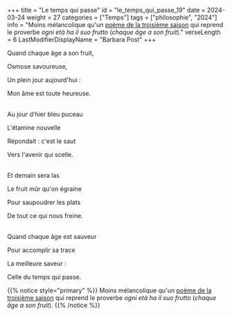 +++
title = "Le temps qui passe"
id = "le_temps_qui_passe_19"
date = 2024-03-24
weight = 27
categories = ["Temps"]
tags = ["philosophie", "2024"]
info = "Moins mélancolique qu'un [poème de la troisième saison](../3_troisieme_saison/saisons_terrestres) qui reprend le proverbe *ogni età ha il suo frutto* (*chaque âge a son fruit*)."
verseLength = 6
LastModifierDisplayName = "Barbara Post"
+++

Quand chaque âge a son fruit,

Osmose savoureuse,

Un plein jour aujourd'hui :

Mon âme est toute heureuse.

 \
Au jour d'hier bleu puceau

L'étamine nouvelle

Répondait : c'est le saut

Vers l'avenir qui scelle.

 \
Et demain sera las

Le fruit mûr qu'on égraine

Pour saupoudrer les plats

De tout ce qui nous freine.

 \
Quand chaque âge est sauveur

Pour accomplir sa trace

La meilleure saveur :

Celle du temps qui passe.

{{% notice style="primary" %}}
Moins mélancolique qu'un [poème de la troisième saison](../3_troisieme_saison/saisons_terrestres) qui reprend le proverbe *ogni età ha il suo frutto* (*chaque âge a son fruit*).
{{% /notice %}}
